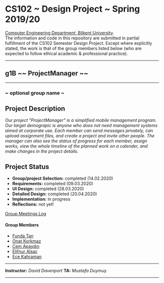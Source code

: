 # CS102 ~ Design Project ~ Spring 2019/20
[Computer Engineering Department, Bilkent University](http://w3.cs.bilkent.edu.tr/en/).  
The information and code in this repository are submitted in partial fulfillment of the CS102 Semester Design Project. Except where explicitly stated, the work is that of the group members listed below (who are expected to follow ethical academic & professional practice).
****
## g1B ~~ ProjectManager ~~
****
### ~ optional group name ~

## Project Description
_Our project "ProjectManager" is a simplified mobile management program. Our target demograpic is anyone who does not need management systems aimed at corporate use. Each member can send messages privately, can upload assignment files, and create a project and invite other people. The manager can also see the status of progress for each member, assign works, view the whole timeline of the planned work on a calender, and make changes in the project details._
   
## Project Status
+ **Group/project Selection:** completed (14.02.2020)
+ **Requirements:** completed (09.03.2020)
+ **UI Design:** completed (28.03.2020)
+ **Detailed Design:** completed (20.04.2020)
+ **Implementation:** in progress
+ **Reflections:** not yet!

[Group Meetings Log](group/meetingslog.md)

#### Group Members
- [Funda Tan](group/member1_log.md)
- [Onat Korkmaz](group/member2_log.md)
- [Cem Apaydın](group/member3_log.md)
- [Elifnur Alsaç](group/member4_log.md)
- [Ece Kahraman](group/member5_log.md)

****
**Instructor:** _David Davenport_   **TA:**  _Mustafa Duymuş_
****
